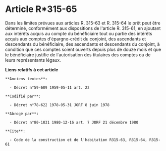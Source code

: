 # Article R*315-65

Dans les limites prévues aux articles R. 315-63 et R. 315-64 le prêt peut être déterminé, conformément aux dispositions de
l'article R. 315-61, en ajoutant aux intérêts acquis au compte du bénéficiaire tout ou partie des intérêts acquis aux comptes
d'épargne-crédit du conjoint, des ascendants et descendants du bénéficiaire, des ascendants et descendants du conjoint, à
condition que ces comptes soient ouverts depuis plus de douze mois et que le bénéficiaire justifie de l'autorisation des
titulaires des comptes ou de leurs représentants légaux.

**Liens relatifs à cet article**

	**Anciens textes**:

	  - Décret n°59-609 1959-05-11 art. 22

	**Codifié par**:

	  - Décret n°78-622 1978-05-31 JORF 8 juin 1978

	**Abrogé par**:

	  - Décret n°80-1031 1980-12-16 art. 7 JORF 21 décembre 1980

	**Cite**:

	  - Code de la construction et de l'habitation R315-63, R315-64, R315-61
